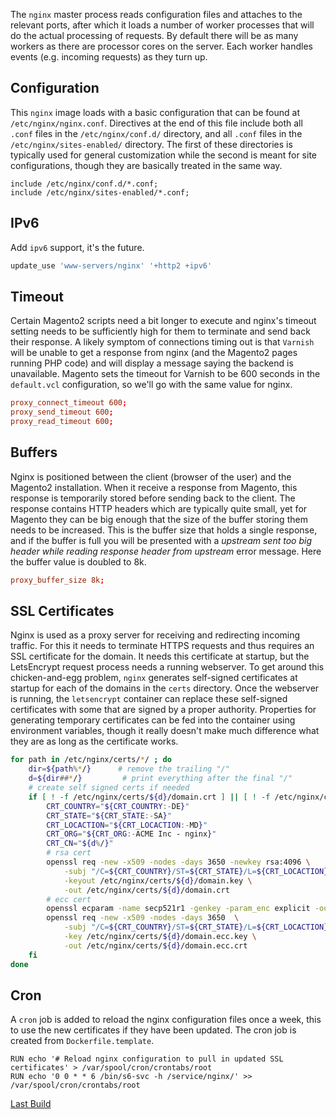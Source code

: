 The `nginx` master process reads configuration files and attaches to the relevant ports, after which it loads a number of worker processes that will do the actual processing of requests. By default there will be as many workers as there are processor cores on the server. Each worker handles events (e.g. incoming requests) as they turn up.

## Configuration

This `nginx` image loads with a basic configuration that can be found at `/etc/nginx/nginx.conf`. Directives at the end of this file include both all `.conf` files in the `/etc/nginx/conf.d/` directory, and all `.conf` files in the `/etc/nginx/sites-enabled/` directory. The first of these directories is typically used for general customization while the second is meant for site configurations, though they are basically treated in the same way.

```
include /etc/nginx/conf.d/*.conf;
include /etc/nginx/sites-enabled/*.conf;
```

## IPv6

Add `ipv6` support, it's the future.

```build.sh
update_use 'www-servers/nginx' '+http2 +ipv6'
```

## Timeout

Certain Magento2 scripts need a bit longer to execute and nginx's timeout setting needs to be sufficiently high for them to terminate and send back their response. A likely symptom of connections timing out is that `Varnish` will be unable to get a response from nginx (and the Magento2 pages running PHP code) and will display a message saying the backend is unavailable. Magento sets the timeout for Varnish to be 600 seconds in the `default.vcl` configuration, so we'll go with the same value for nginx.

```etc/nginx/nginx.conf
proxy_connect_timeout 600;
proxy_send_timeout 600;
proxy_read_timeout 600;
```

## Buffers

Nginx is positioned between the client (browser of the user) and the Magento2 installation. When it receive a response from Magento, this response is temporarily stored before sending back to the client. The response contains HTTP headers which are typically quite small, yet for Magento they can be big enough that the size of the buffer storing them needs to be increased. This is the buffer size that holds a single response, and if the buffer is full you will be presented with a *upstream sent too big header while reading response header from upstream* error message. Here the buffer value is doubled to 8k.

```etc/nginx/nginx.conf
proxy_buffer_size 8k;
```

## SSL Certificates

Nginx is used as a proxy server for receiving and redirecting incoming traffic. For this it needs to terminate HTTPS requests and thus requires an SSL certificate for the domain. It needs this certificate at startup, but the LetsEncrypt request process needs a running webserver. To get around this chicken-and-egg problem, `nginx` generates self-signed certificates at startup for each of the domains in the `certs` directory. Once the webserver is running, the `letsencrypt` container can replace these self-signed certificates with some that are signed by a proper authority. Properties for generating temporary certificates can be fed into the container using environment variables, though it really doesn't make much difference what they are as long as the certificate works.

```bash
for path in /etc/nginx/certs/*/ ; do
    dir=${path%*/}      # remove the trailing "/"
    d=${dir##*/}         # print everything after the final "/"
    # create self signed certs if needed
    if [ ! -f /etc/nginx/certs/${d}/domain.crt ] || [ ! -f /etc/nginx/certs/${d}/domain.key ]; then
        CRT_COUNTRY="${CRT_COUNTRY:-DE}"
        CRT_STATE="${CRT_STATE:-SA}"
        CRT_LOCACTION="${CRT_LOCACTION:-MD}"
        CRT_ORG="${CRT_ORG:-ACME Inc - nginx}"
        CRT_CN="${d%/}"
        # rsa cert
        openssl req -new -x509 -nodes -days 3650 -newkey rsa:4096 \
            -subj "/C=${CRT_COUNTRY}/ST=${CRT_STATE}/L=${CRT_LOCACTION}/O=${CRT_ORG}/CN=${CRT_CN}" \
            -keyout /etc/nginx/certs/${d}/domain.key \
            -out /etc/nginx/certs/${d}/domain.crt
        # ecc cert
        openssl ecparam -name secp521r1 -genkey -param_enc explicit -out /etc/nginx/certs/${d}/domain.ecc.key
        openssl req -new -x509 -nodes -days 3650  \
            -subj "/C=${CRT_COUNTRY}/ST=${CRT_STATE}/L=${CRT_LOCACTION}/O=${CRT_ORG}/CN=${CRT_CN}" \
            -key /etc/nginx/certs/${d}/domain.ecc.key \
            -out /etc/nginx/certs/${d}/domain.ecc.crt
    fi
done
```

## Cron

A `cron` job is added to reload the nginx configuration files once a week, this to use the new certificates if they have been updated. The cron job is created from `Dockerfile.template`.

```Dockerfile.template
RUN echo '# Reload nginx configuration to pull in updated SSL certificates' > /var/spool/cron/crontabs/root
RUN echo '0 0 * * 6 /bin/s6-svc -h /service/nginx/' >> /var/spool/cron/crontabs/root
``` 

[Last Build][packages]

[Nginx]: http://nginx.org/
[packages]: PACKAGES.md

